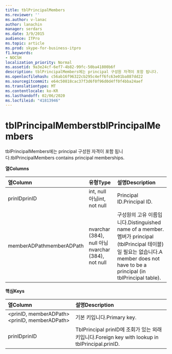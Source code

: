 ```yaml
---
title: tblPrincipalMembers
ms.reviewer: ''
ms.author: v-lanac
author: lanachin
manager: serdars
ms.date: 3/9/2015
audience: ITPro
ms.topic: article
ms.prod: skype-for-business-itpro
f1.keywords:
- NOCSH
localization_priority: Normal
ms.assetid: 9a3e24cf-6ef7-4b82-99fc-50ba41800b6f
description: tblPrincipalMembers에는 principal 구성원 자격이 포함 됩니다.
ms.openlocfilehash: c56ab16f96322cb295c4eff6fc63e01ba887dd22
ms.sourcegitcommit: e64c50818cac37f3d6f0f96d0d4ff0f4bba24aef
ms.translationtype: MT
ms.contentlocale: ko-KR
ms.lasthandoff: 02/06/2020
ms.locfileid: "41813946"
---
```

# <a name="tblprincipalmembers"></a><span data-ttu-id="0ed0c-103">tblPrincipalMembers</span><span class="sxs-lookup"><span data-stu-id="0ed0c-103">tblPrincipalMembers</span></span>
 
<span data-ttu-id="0ed0c-104">tblPrincipalMembers에는 principal 구성원 자격이 포함 됩니다.</span><span class="sxs-lookup"><span data-stu-id="0ed0c-104">tblPrincipalMembers contains principal memberships.</span></span>
  
<span data-ttu-id="0ed0c-105">**열**</span><span class="sxs-lookup"><span data-stu-id="0ed0c-105">**Columns**</span></span>

|<span data-ttu-id="0ed0c-106">**열**</span><span class="sxs-lookup"><span data-stu-id="0ed0c-106">**Column**</span></span>|<span data-ttu-id="0ed0c-107">**유형**</span><span class="sxs-lookup"><span data-stu-id="0ed0c-107">**Type**</span></span>|<span data-ttu-id="0ed0c-108">**설명**</span><span class="sxs-lookup"><span data-stu-id="0ed0c-108">**Description**</span></span>|
|:-----|:-----|:-----|
|<span data-ttu-id="0ed0c-109">prinID</span><span class="sxs-lookup"><span data-stu-id="0ed0c-109">prinID</span></span>  <br/> |<span data-ttu-id="0ed0c-110">int, null 아님</span><span class="sxs-lookup"><span data-stu-id="0ed0c-110">int, not null</span></span>  <br/> |<span data-ttu-id="0ed0c-111">Principal ID.</span><span class="sxs-lookup"><span data-stu-id="0ed0c-111">Principal ID.</span></span>  <br/> |
|<span data-ttu-id="0ed0c-112">memberADPath</span><span class="sxs-lookup"><span data-stu-id="0ed0c-112">memberADPath</span></span>  <br/> |<span data-ttu-id="0ed0c-113">nvarchar (384), null 아님</span><span class="sxs-lookup"><span data-stu-id="0ed0c-113">nvarchar (384), not null</span></span>  <br/> |<span data-ttu-id="0ed0c-114">구성원의 고유 이름입니다.</span><span class="sxs-lookup"><span data-stu-id="0ed0c-114">Distinguished name of a member.</span></span> <span data-ttu-id="0ed0c-115">멤버가 principal (tblPrincipal 테이블) 일 필요는 없습니다.</span><span class="sxs-lookup"><span data-stu-id="0ed0c-115">A member does not have to be a principal (in tblPrincipal table).</span></span>  <br/> |
   
<span data-ttu-id="0ed0c-116">**핵심**</span><span class="sxs-lookup"><span data-stu-id="0ed0c-116">**Keys**</span></span>

|<span data-ttu-id="0ed0c-117">**열**</span><span class="sxs-lookup"><span data-stu-id="0ed0c-117">**Column**</span></span>|<span data-ttu-id="0ed0c-118">**설명**</span><span class="sxs-lookup"><span data-stu-id="0ed0c-118">**Description**</span></span>|
|:-----|:-----|
|<span data-ttu-id="0ed0c-119">\<prinID, memberADPath\></span><span class="sxs-lookup"><span data-stu-id="0ed0c-119">\<prinID, memberADPath\></span></span>  <br/> |<span data-ttu-id="0ed0c-120">기본 키입니다.</span><span class="sxs-lookup"><span data-stu-id="0ed0c-120">Primary key.</span></span>  <br/> |
|<span data-ttu-id="0ed0c-121">prinID</span><span class="sxs-lookup"><span data-stu-id="0ed0c-121">prinID</span></span>  <br/> |<span data-ttu-id="0ed0c-122">TblPrincipal prinID에 조회가 있는 외래 키입니다.</span><span class="sxs-lookup"><span data-stu-id="0ed0c-122">Foreign key with lookup in tblPrincipal.prinID.</span></span>  <br/> |
   

